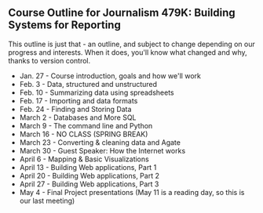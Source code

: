 ## Course Outline for Journalism 479K: Building Systems for Reporting

This outline is just that - an outline, and subject to change depending on our progress and interests. When it does, you'll know what changed and why, thanks to version control.

* Jan. 27 - Course introduction, goals and how we'll work
* Feb. 3 - Data, structured and unstructured
* Feb. 10 - Summarizing data using spreadsheets
* Feb. 17 - Importing and data formats
* Feb. 24 - Finding and Storing Data
* March 2 - Databases and More SQL
* March 9 - The command line and Python
* March 16 - NO CLASS (SPRING BREAK)
* March 23 - Converting & cleaning data and Agate
* March 30 - Guest Speaker: How the Internet works
* April 6 - Mapping & Basic Visualizations
* April 13 - Building Web applications, Part 1
* April 20 - Building Web applications, Part 2
* April 27 - Building Web applications, Part 3
* May 4 - Final Project presentations (May 11 is a reading day, so this is our last meeting)
